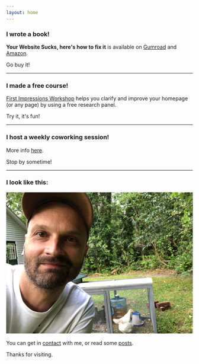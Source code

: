 ```yaml
---
layout: home
---
```


### I wrote a book!

**Your Website Sucks, here's how to fix it** is available on [Gumroad](https://shop.briandavidhall.com/l/your-website-sucks) and [Amazon](https://www.amazon.com/dp/B0BVSXB5W7).

Go buy it!

---

### I made a free course!

[First Impressions Workshop](https://shop.briandavidhall.com/l/first-impressions-workshop) helps you clarify and improve your homepage (or any page) by using a free research panel.

Try it, it's fun!

---

### I host a weekly coworking session!

More info [here](/social-pomodoros).

Stop by sometime!

---

### I look like this:

[![](images/me-with-chickens.png)](images/me-with-chickens.png)

You can get in [contact](/contact) with me, or read some [posts](/blog).

Thanks for visiting.
